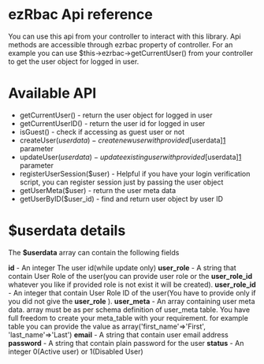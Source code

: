 ezRbac Api reference
=====================
You can use this api from your controller to interact with this library. Api methods are accessible through ezrbac property of controller.
For an example you can use $this->ezrbac->getCurrentUser() from your controller to get the user object for logged in user.


Available API
==============
* getCurrentUser() - return the user object for logged in user
* getCurrentUserID() - return the user id for logged in user
* isGuest() - check if accessing as guest user or not
* createUser($userdata) - create new user with provided [$userdata][1] parameter
* updateUser($userdata) - update existing user with provided [$userdata][1] parameter
* registerUserSession($user) - Helpful if you have your login verification script, you can register session just by passing the user object
* getUserMeta($user) - return the user meta data
* getUserByID($user_id) - find and return user object by user ID

$userdata details
=================
The **$userdata** array can contain the following fields

**id**              - An integer The user id(while update only)
**user_role**       - A string that contain User Role of the user(you can provide user role or the **user_role_id** whatever you like if provided role is not exist it will be created).
**user_role_id**    - An integer that contain User Role ID of the user(You have to provide only if you did not give the **user_role** ).
**user_meta**       - An array containing user meta data. array must be as per schema definition of user_meta table. You have full freedom to create your meta_table with your requirement. for example table you can provide the value as array('first_name'=>'First', 'last_name'=>'Last')
**email**           - A string that contain user email address
**password**        - A string that contain plain password for the user
**status**          - An integer 0(Active user) or 1(Disabled User)

[1]: ./#userdata-details